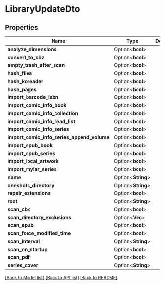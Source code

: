 # LibraryUpdateDto

## Properties

Name | Type | Description | Notes
------------ | ------------- | ------------- | -------------
**analyze_dimensions** | Option<**bool**> |  | [optional]
**convert_to_cbz** | Option<**bool**> |  | [optional]
**empty_trash_after_scan** | Option<**bool**> |  | [optional]
**hash_files** | Option<**bool**> |  | [optional]
**hash_koreader** | Option<**bool**> |  | [optional]
**hash_pages** | Option<**bool**> |  | [optional]
**import_barcode_isbn** | Option<**bool**> |  | [optional]
**import_comic_info_book** | Option<**bool**> |  | [optional]
**import_comic_info_collection** | Option<**bool**> |  | [optional]
**import_comic_info_read_list** | Option<**bool**> |  | [optional]
**import_comic_info_series** | Option<**bool**> |  | [optional]
**import_comic_info_series_append_volume** | Option<**bool**> |  | [optional]
**import_epub_book** | Option<**bool**> |  | [optional]
**import_epub_series** | Option<**bool**> |  | [optional]
**import_local_artwork** | Option<**bool**> |  | [optional]
**import_mylar_series** | Option<**bool**> |  | [optional]
**name** | Option<**String**> |  | [optional]
**oneshots_directory** | Option<**String**> |  | [optional]
**repair_extensions** | Option<**bool**> |  | [optional]
**root** | Option<**String**> |  | [optional]
**scan_cbx** | Option<**bool**> |  | [optional]
**scan_directory_exclusions** | Option<**Vec<String>**> |  | [optional]
**scan_epub** | Option<**bool**> |  | [optional]
**scan_force_modified_time** | Option<**bool**> |  | [optional]
**scan_interval** | Option<**String**> |  | [optional]
**scan_on_startup** | Option<**bool**> |  | [optional]
**scan_pdf** | Option<**bool**> |  | [optional]
**series_cover** | Option<**String**> |  | [optional]

[[Back to Model list]](../README.md#documentation-for-models) [[Back to API list]](../README.md#documentation-for-api-endpoints) [[Back to README]](../README.md)



